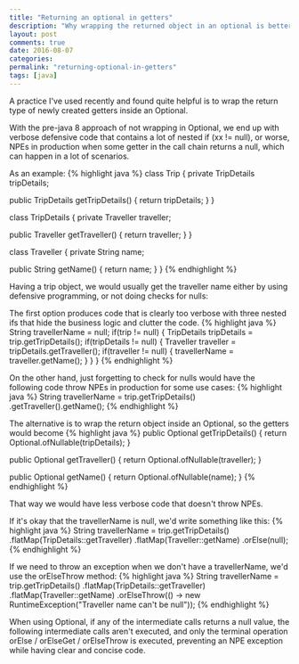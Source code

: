 ```yaml
---
title: "Returning an optional in getters"
description: "Why wrapping the returned object in an optional is better"
layout: post
comments: true
date: 2016-08-07
categories:
permalink: "returning-optional-in-getters"
tags: [java]
---
```

A practice I've used recently and found quite helpful is to wrap the return type of newly created getters inside an Optional.

With the pre-java 8 approach of not wrapping in Optional, we end up with verbose defensive code that contains a lot of nested if (xx != null), or worse, NPEs in production when some getter in the call chain returns a null, which can happen in a lot of scenarios.

As an example:
{% highlight java %}
class Trip {
   private TripDetails tripDetails;

   public TripDetails getTripDetails() {
      return tripDetails;
   }
}

class TripDetails {
   private Traveller traveller;

   public Traveller getTraveller() {
      return traveller;
   }
}

class Traveller {
   private String name;

   public String getName() {
      return name;
   }
}
{% endhighlight %}

Having a trip object, we would usually get the traveller name either by using defensive programming, or not doing checks for nulls:

The first option produces code that is clearly too verbose with three nested ifs that hide the business logic and clutter the code.
{% highlight java %}
String travellerName = null;
if(trip != null) {
   TripDetails tripDetails = trip.getTripDetails();
   if(tripDetails != null) {
      Traveller traveller = tripDetails.getTraveller();
      if(traveller != null) {
         travellerName = traveller.getName();
      }
   }
}
{% endhighlight %}

On the other hand, just forgetting to check for nulls would have the following code throw NPEs in production for some use cases:
{% highlight java %}
String travellerName = trip.getTripDetails()
      .getTraveller().getName();
{% endhighlight %}

The alternative is to wrap the return object inside an Optional, so the getters would become
{% highlight java %}
public Optional<TripDetails> getTripDetails() {
   return Optional.ofNullable(tripDetails);
}

public Optional<Traveller> getTraveller() {
   return Optional.ofNullable(traveller);
}

public Optional<String> getName() {
   return Optional.ofNullable(name);
}
{% endhighlight %}

That way we would have less verbose code that doesn't throw NPEs.

If it's okay that the travellerName is null, we'd write something like this:
{% highlight java %}
String travellerName =
      trip.getTripDetails()
            .flatMap(TripDetails::getTraveller)
            .flatMap(Traveller::getName)
            .orElse(null);
{% endhighlight %}

If we need to throw an exception when we don't have a travellerName, we'd use the orElseThrow method:
{% highlight java %}
String travellerName =
  trip.getTripDetails()
        .flatMap(TripDetails::getTraveller)
        .flatMap(Traveller::getName)
        .orElseThrow(() ->
            new RuntimeException("Traveller name can't be null"));
{% endhighlight %}

When using Optional, if any of the intermediate calls returns a null value, the following intermediate calls aren't executed, and only the terminal operation orElse / orElseGet / orElseThrow is executed, preventing an NPE exception while having clear and concise code.
